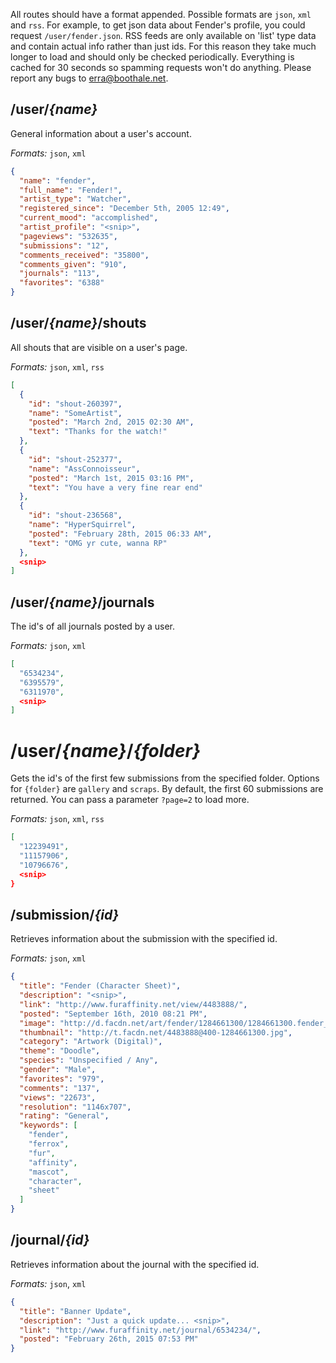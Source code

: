 All routes should have a format appended.  Possible formats are `json`, `xml` and `rss`.
For example, to get json data about Fender's profile, you could request `/user/fender.json`.
RSS feeds are only available on 'list' type data and contain actual info rather than just ids.
For this reason they take much longer to load and should only be checked periodically.
Everything is cached for 30 seconds so spamming requests won't do anything.
Please report any bugs to [erra@boothale.net](mailto:erra@boothale.net).

## /user/*{name}*

General information about a user's account.

*Formats:* `json`, `xml`

~~~json
{
  "name": "fender",
  "full_name": "Fender!",
  "artist_type": "Watcher",
  "registered_since": "December 5th, 2005 12:49",
  "current_mood": "accomplished",
  "artist_profile": "<snip>",
  "pageviews": "532635",
  "submissions": "12",
  "comments_received": "35800",
  "comments_given": "910",
  "journals": "113",
  "favorites": "6388"
}
~~~

## /user/*{name}*/shouts

All shouts that are visible on a user's page.

*Formats:* `json`, `xml`, `rss`

~~~json
[
  {
    "id": "shout-260397",
    "name": "SomeArtist",
    "posted": "March 2nd, 2015 02:30 AM",
    "text": "Thanks for the watch!"
  },
  {
    "id": "shout-252377",
    "name": "AssConnoisseur",
    "posted": "March 1st, 2015 03:16 PM",
    "text": "You have a very fine rear end"
  },
  {
    "id": "shout-236568",
    "name": "HyperSquirrel",
    "posted": "February 28th, 2015 06:33 AM",
    "text": "OMG yr cute, wanna RP"
  },
  <snip>
]
~~~

## /user/*{name}*/journals

The id's of all journals posted by a user.

*Formats:* `json`, `xml`

~~~json
[
  "6534234",
  "6395579",
  "6311970",
  <snip>
]
~~~

# /user/*{name}*/*{folder}*

Gets the id's of the first few submissions from the specified folder.
Options for `{folder}` are `gallery` and `scraps`.
By default, the first 60 submissions are returned.
You can pass a parameter `?page=2` to load more.

*Formats:* `json`, `xml`, `rss`

~~~json
[
  "12239491",
  "11157906",
  "10796676",
  <snip>
}
~~~

## /submission/*{id}*

Retrieves information about the submission with the specified id.

*Formats:* `json`, `xml`

~~~json
{
  "title": "Fender (Character Sheet)",
  "description": "<snip>",
  "link": "http://www.furaffinity.net/view/4483888/",
  "posted": "September 16th, 2010 08:21 PM",
  "image": "http://d.facdn.net/art/fender/1284661300/1284661300.fender_fender.png",
  "thumbnail": "http://t.facdn.net/4483888@400-1284661300.jpg",
  "category": "Artwork (Digital)",
  "theme": "Doodle",
  "species": "Unspecified / Any",
  "gender": "Male",
  "favorites": "979",
  "comments": "137",
  "views": "22673",
  "resolution": "1146x707",
  "rating": "General",
  "keywords": [
    "fender",
    "ferrox",
    "fur",
    "affinity",
    "mascot",
    "character",
    "sheet"
  ]
}
~~~

## /journal/*{id}*

Retrieves information about the journal with the specified id.

*Formats:* `json`, `xml`

~~~json
{
  "title": "Banner Update",
  "description": "Just a quick update... <snip>",
  "link": "http://www.furaffinity.net/journal/6534234/",
  "posted": "February 26th, 2015 07:53 PM"
}
~~~

